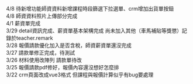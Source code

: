 4/8 待新增功能師資資料新增課程時段篩選下拉選單、crm增加出貨單按鈕<br>
4/8 師資資料照片上傳部分完成<br>
4/1 薪資單完成<br>
3/29 detail資訊完成、薪資單基本架構完成 尚未加入其他（車馬補貼等獎懲）記錄於teacher.remark <br>
3/28 報價請款優化加入是否含稅，師資薪資單還沒完成<br>
3/27 請款單修正完成，待測試<br>
3/26 材料使用改陣列 請款單待改<br>
3/25 報價請款pdf修好，報價內容還沒想好怎麼排<br>
3/22 crm頁面改成vue3格式 但課程與報價計算似乎有bug要處理

